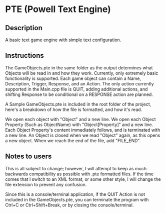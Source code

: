 # PTE (Powell Text Engine)

## Description
A basic text game engine with simple text configuration.

## Instructions
The GameObjects.pte in the same folder as the output determines what Objects will be read in and how they work.
Currently, only extremely basic functionality is supported. Each game object can contain a Name, Description, Trigger, Response, and an Action. The only action currently supported in the Main.cpp file is QUIT, adding additional actions, and shifting Response to be conditional on a RESPONSE action are planned.

A Sample GameObjects.pte is included in the root folder of the project, here's a breakdown of how the file is formatted, and how it's read.

We open each object with "Object" and a new line.
We open each Object Property (Such as ObjectName) with "Object[Property]" and a new line.
Each Object Property's content immediately follows, and is terminated with a new line.
An Object is closed when we read "Object" again, as this opens a new object.
When we reach the end of the file, add "FILE_END".

## Notes to users

This is all subject to change; however, I will attempt to keep as much backwards compatibility as possible with .pte formatted files. If the time comes that I switch to an XML format, or some other style, I will change the file extension to prevent any confusion.

Since this is a console/terminal application, if the QUIT Action is not included in the GameObjects.pte, you can terminate the program with Ctrl+C or Ctrl+Shift+Break, or by closing the console/terminal.
